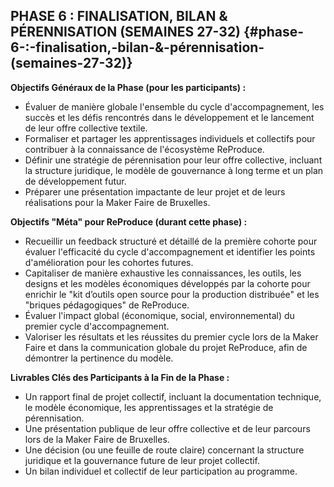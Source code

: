 ## PHASE 6 : FINALISATION, BILAN & PÉRENNISATION (SEMAINES 27-32) {#phase-6-:-finalisation,-bilan-&-pérennisation-(semaines-27-32)}

**Objectifs Généraux de la Phase (pour les participants) :**

* Évaluer de manière globale l'ensemble du cycle d'accompagnement, les succès et les défis rencontrés dans le développement et le lancement de leur offre collective textile.  
* Formaliser et partager les apprentissages individuels et collectifs pour contribuer à la connaissance de l'écosystème ReProduce.  
* Définir une stratégie de pérennisation pour leur offre collective, incluant la structure juridique, le modèle de gouvernance à long terme et un plan de développement futur.  
* Préparer une présentation impactante de leur projet et de leurs réalisations pour la Maker Faire de Bruxelles.

**Objectifs "Méta" pour ReProduce (durant cette phase) :**

* Recueillir un feedback structuré et détaillé de la première cohorte pour évaluer l'efficacité du cycle d'accompagnement et identifier les points d'amélioration pour les cohortes futures.  
* Capitaliser de manière exhaustive les connaissances, les outils, les designs et les modèles économiques développés par la cohorte pour enrichir le "kit d’outils open source pour la production distribuée" et les "briques pédagogiques" de ReProduce.  
* Évaluer l'impact global (économique, social, environnemental) du premier cycle d'accompagnement.  
* Valoriser les résultats et les réussites du premier cycle lors de la Maker Faire et dans la communication globale du projet ReProduce, afin de démontrer la pertinence du modèle.

**Livrables Clés des Participants à la Fin de la Phase :**

* Un rapport final de projet collectif, incluant la documentation technique, le modèle économique, les apprentissages et la stratégie de pérennisation.  
* Une présentation publique de leur offre collective et de leur parcours lors de la Maker Faire de Bruxelles.  
* Une décision (ou une feuille de route claire) concernant la structure juridique et la gouvernance future de leur projet collectif.  
* Un bilan individuel et collectif de leur participation au programme.
